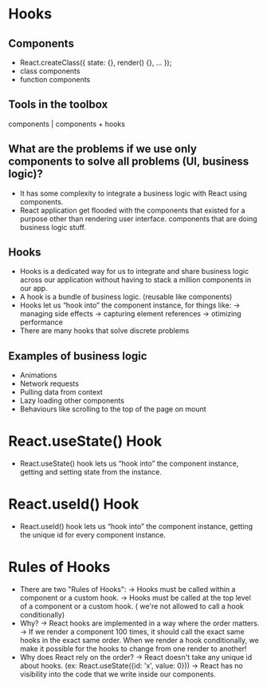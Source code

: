 # Hooks

## Components

  - React.createClass({ state: {}, render() {}, ... });  
  - class components  
  - function components  

## Tools in the toolbox

  components  |  components + hooks       

## What are the problems if we use only components to solve all problems (UI, business logic)?

  - It has some complexity to integrate a business logic with React using components.  
  - React application get flooded with the components that existed for a purpose other
    than rendering user interface. components that are doing business logic stuff.

## Hooks

  - Hooks is a dedicated way for us to integrate and share business logic across our application
    without having to stack a million components in our app.
  - A hook is a bundle of business logic. (reusable like components)
  - Hooks let us “hook into” the component instance, for things like:
    -> managing side effects
    -> capturing element references
    -> otimizing performance
  - There are many hooks that solve discrete problems

## Examples of business logic

  - Animations
  - Network requests
  - Pulling data from context
  - Lazy loading other components
  - Behaviours like scrolling to the top of the page on mount

# React.useState() Hook
  
  - React.useState() hook lets us “hook into” the component instance, getting and setting state
    from the instance.
  
# React.useId() Hook

  - React.useId() hook lets us “hook into” the component instance, getting the unique id for
    every component instance.

# Rules of Hooks

  - There are two "Rules of Hooks":
    -> Hooks must be called within a component or a custom hook.
    -> Hooks must be called at the top level of a component or a custom hook.
      ( we're not allowed to call a hook conditionally)
  - Why?
    -> React hooks are implemented in a way where the order matters.
    -> If we render a component 100 times, it should call the exact same hooks in the exact
       same order. When we render a hook conditionally, we make it possible for the hooks
       to change from one render to another!
  - Why does React rely on the order?
    -> React doesn't take any unique id about hooks. (ex: React.useState({id: 'x', value: 0}))
    -> React has no visibility into the code that we write inside our components.


















